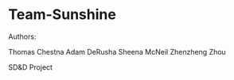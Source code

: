 Team-Sunshine
=============

Authors:

Thomas Chestna
Adam DeRusha
Sheena McNeil
Zhenzheng Zhou

SD&amp;D Project

